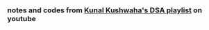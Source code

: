 ### notes and codes from [Kunal Kushwaha's DSA playlist](https://www.youtube.com/playlist?list=PL9gnSGHSqcnr_DxHsP7AW9ftq0AtAyYqJ) on youtube
